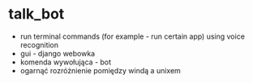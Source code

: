 # talk_bot



- run terminal commands (for example - run certain app) using voice recognition
- gui - django webowka
- komenda wywołująca - bot
- ogarnąć rozróżnienie pomiędzy windą a unixem
